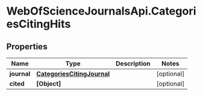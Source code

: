 # WebOfScienceJournalsApi.CategoriesCitingHits

## Properties

Name | Type | Description | Notes
------------ | ------------- | ------------- | -------------
**journal** | [**CategoriesCitingJournal**](CategoriesCitingJournal.md) |  | [optional] 
**cited** | **[Object]** |  | [optional] 


